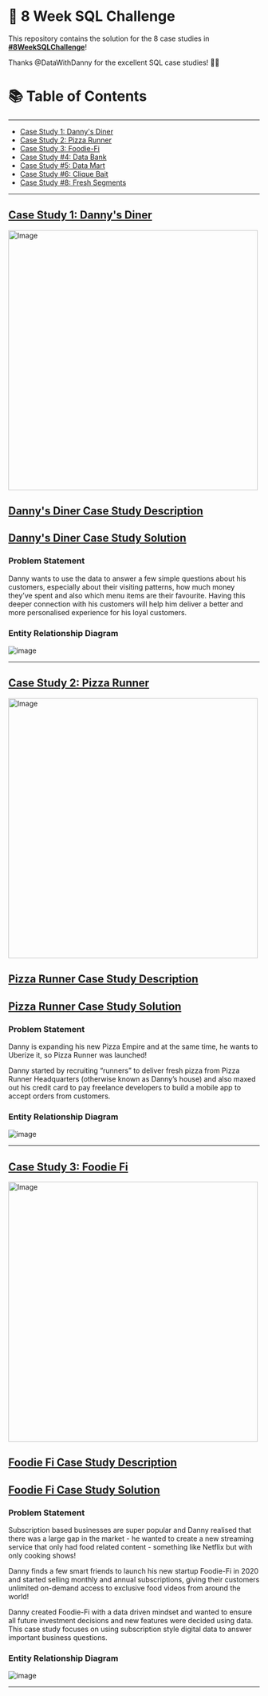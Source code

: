 # 🍔 8 Week SQL Challenge

This repository contains the solution for the 8 case studies in **[#8WeekSQLChallenge](https://8weeksqlchallenge.com)**!

Thanks @DataWithDanny for the excellent SQL case studies! 👋🏻 

# 📚 Table of Contents
---
- [Case Study 1: Danny's Diner](#case-study-1-dannys-diner)
- [Case Study 2: Pizza Runner](#case-study-2-pizza-runner)
- [Case Study 3: Foodie-Fi](#case-study-3-foodie-fi)
- [Case Study #4: Data Bank](#case-study-4-data-bank)
- [Case Study #5: Data Mart](#case-study-5-data-mart)
- [Case Study #6: Clique Bait](#case-study-6-clique-bait)
- [Case Study #8: Fresh Segments](#case-study-8-fresh-segments)
---

## [Case Study 1: Danny's Diner](https://github.com/HanifaElahi/8-Weeks-SQL-Challenge-Solutions/tree/main/Case%20Study%201%20-%20Danny's%20Diners)

<img src="https://user-images.githubusercontent.com/81607668/127727503-9d9e7a25-93cb-4f95-8bd0-20b87cb4b459.png" alt="Image" width="500" height="520">

## [Danny's Diner Case Study Description](https://8weeksqlchallenge.com/case-study-1/) 
## [Danny's Diner Case Study Solution](https://github.com/HanifaElahi/8-Weeks-SQL-Challenge-Solutions/blob/main/Case%20Study%201%20-%20Danny's%20Diners/README.md) 

### Problem Statement

Danny wants to use the data to answer a few simple questions about his customers, especially about their visiting patterns, how much money they’ve spent and also which menu items are their favourite. Having this deeper connection with his customers will help him deliver a better and more personalised experience for his loyal customers.

### Entity Relationship Diagram

![image](https://user-images.githubusercontent.com/81607668/127271130-dca9aedd-4ca9-4ed8-b6ec-1e1920dca4a8.png)

***

## [Case Study 2: Pizza Runner](https://github.com/HanifaElahi/8-Weeks-SQL-Challenge-Solutions/tree/main/Case%20Study%202%20-%20Pizza%20Runner)

<img src="https://user-images.githubusercontent.com/81607668/127271856-3c0d5b4a-baab-472c-9e24-3c1e3c3359b2.png" alt="Image" width="500" height="520">

## [Pizza Runner Case Study Description](https://8weeksqlchallenge.com/case-study-2/) 
## [Pizza Runner Case Study Solution](https://github.com/HanifaElahi/8-Weeks-SQL-Challenge-Solutions/blob/main/Case%20Study%202%20-%20Pizza%20Runner/README.md) 

### Problem Statement

Danny is expanding his new Pizza Empire and at the same time, he wants to Uberize it, so Pizza Runner was launched!

Danny started by recruiting “runners” to deliver fresh pizza from Pizza Runner Headquarters (otherwise known as Danny’s house) and also maxed out his credit card to pay freelance developers to build a mobile app to accept orders from customers. 

### Entity Relationship Diagram

![image](https://user-images.githubusercontent.com/81607668/127271531-0b4da8c7-8b24-4a14-9093-0795c4fa037e.png)
  
***

## [Case Study 3: Foodie Fi]()

<img src="https://8weeksqlchallenge.com/images/case-study-designs/3.png" alt="Image" width="500" height="520">

## [Foodie Fi Case Study Description](https://8weeksqlchallenge.com/case-study-3/) 
## [Foodie Fi Case Study Solution](https://github.com/HanifaElahi/8-Weeks-SQL-Challenge-Solutions/tree/main/Case%20Study%203%20-%20Foodie%20Fi) 

### Problem Statement

Subscription based businesses are super popular and Danny realised that there was a large gap in the market - he wanted to create a new streaming service that only had food related content - something like Netflix but with only cooking shows!

Danny finds a few smart friends to launch his new startup Foodie-Fi in 2020 and started selling monthly and annual subscriptions, giving their customers unlimited on-demand access to exclusive food videos from around the world!

Danny created Foodie-Fi with a data driven mindset and wanted to ensure all future investment decisions and new features were decided using data. This case study focuses on using subscription style digital data to answer important business questions.

### Entity Relationship Diagram

![image](https://8weeksqlchallenge.com/images/case-study-3-erd.png)

***
